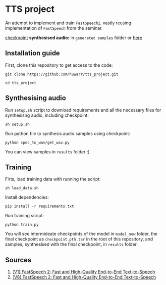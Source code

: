 # TTS project

An attempt to implement and train `FastSpeech2`, vastly reusing implementation of `FastSpeech` from the seminar.

[checkpoint](https://drive.google.com/file/d/1zTGB06g-cj9DiNsAqoje9cq5OVLBqU_u/view?usp=share_link)
**synthesised audio:** in `generated samples` folder or [here](https://drive.google.com/drive/folders/1Iu8Yt7QHnnrsVLApXKrqYzSQtnHAwvMD?usp=share_link)

## Installation guide

First, clone this repository to get access to the code:

`git clone https://github.com/huwarr/tts_project.git`

`cd tts_project`

## Synthesising audio

Run `setup.sh` script to download requirements and all the necessary files for synthesisng audio, including checkpoint:

`sh setup.sh`

Run python file to synthesis audio samples using checkpoint:

`python spec_to_wav/get_wav.py`

You can view samples in `results` folder :)

## Training

Firts, load training data with running the script:

`sh load_data.sh`

Install dependencies:

`pip install -r requirements.txt`

Run training script:

`python train.py`

You will see intermideate checkpoints of the model in `model_new` folder, the final checkpoint as `checkpoint.pth.tar` in the root of this repository, and samples, synthesised with the final checkpoint, in `results` folder.

## Sources

1. [[V1] FastSpeech 2: Fast and High-Quality End-to-End Text-to-Speech](https://arxiv.org/pdf/2006.04558v1)
2. [[V8] FastSpeech 2: Fast and High-Quality End-to-End Text-to-Speech](https://arxiv.org/pdf/2006.04558)
